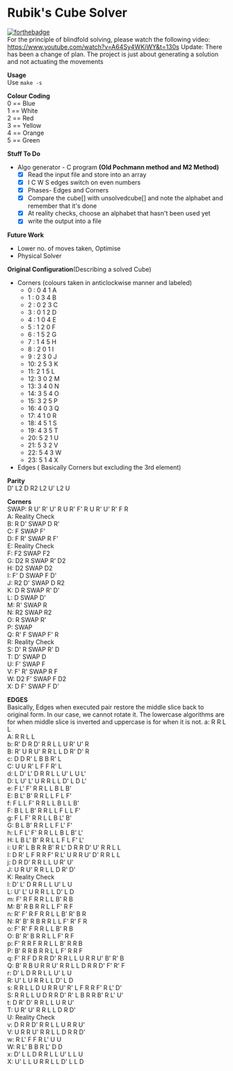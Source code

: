 # Rubik's Cube Solver

[![forthebadge](https://forthebadge.com/images/badges/made-with-c.svg)](https://forthebadge.com) \
For the principle of blindfold solving, please watch the following video: https://www.youtube.com/watch?v=A64Sy4WKiWY&t=130s
Update: There has been a change of plan. The project is just about generating a solution and not actuating the movements

**Usage**\
Use `make -s`

**Colour Coding**\
0 == Blue\
1 == White\
2 == Red\
3 == Yellow\
4 == Orange\
5 == Green

**Stuff To Do**

- Algo generator - C program **(Old Pochmann method and M2 Method)**
  - [x] Read the input file and store into an array
  - [x] I C W S edges switch on even numbers
  - [x] Phases- Edges and Corners
  - [x] Compare the cube[] with unsolvedcube[] and note the alphabet and remember that it's done
  - [x] At reality checks, choose an alphabet that hasn't been used yet
  - [x] write the output into a file

**Future Work**

- Lower no. of moves taken, Optimise
- Physical Solver

**Original Configuration**(Describing a solved Cube)

- Corners (colours taken in anticlockwise manner and labeled)
  - 0 : 0 4 1 A
  - 1 : 0 3 4 B
  - 2 : 0 2 3 C
  - 3 : 0 1 2 D
  - 4 : 1 0 4 E
  - 5 : 1 2 0 F
  - 6 : 1 5 2 G
  - 7 : 1 4 5 H
  - 8 : 2 0 1 I
  - 9 : 2 3 0 J
  - 10: 2 5 3 K
  - 11: 2 1 5 L
  - 12: 3 0 2 M
  - 13: 3 4 0 N
  - 14: 3 5 4 O
  - 15: 3 2 5 P
  - 16: 4 0 3 Q
  - 17: 4 1 0 R
  - 18: 4 5 1 S
  - 19: 4 3 5 T
  - 20: 5 2 1 U
  - 21: 5 3 2 V
  - 22: 5 4 3 W
  - 23: 5 1 4 X
- Edges ( Basically Corners but excluding the 3rd element)

**Parity**\
D' L2 D R2 L2 U' L2 U

**Corners**\
SWAP: R U' R' U' R U R' F' R U R' U' R' F R\
A: Reality Check\
B: R D' SWAP D R'\
C: F SWAP F'\
D: F R' SWAP R F'\
E: Reality Check\
F: F2 SWAP F2\
G: D2 R SWAP R' D2\
H: D2 SWAP D2\
I: F' D SWAP F D'\
J: R2 D' SWAP D R2\
K: D R SWAP R' D'\
L: D SWAP D'\
M: R' SWAP R\
N: R2 SWAP R2\
O: R SWAP R'\
P: SWAP\
Q: R' F SWAP F' R\
R: Reality Check\
S: D' R SWAP R' D\
T: D' SWAP D\
U: F' SWAP F\
V: F' R' SWAP R F\
W: D2 F' SWAP F D2\
X: D F' SWAP F D'

**EDGES**\
Basically, Edges when executed pair restore the middle slice back to original form. In our case, we cannot rotate it. The lowercase algorithms are for when middle slice is inverted and uppercase is for when it is not.
a: R R L L\
A: R R L L\
b: R' D R D' R R L L U R' U' R\
B: R' U R U' R R L L D R' D' R\
c: D D R' L B B R' L\
C: U U R' L F F R' L\
d: L D' L' D R R L L U' L U L'\
D: L U' L' U R R L L D' L D L'\
e: F L' F' R R L L B L B'\
E: B L' B' R R L L F L F'\
f: F L L F' R R L L B L L B'\
F: B L L B' R R L L F L L F'\
g: F L F' R R L L B L' B'\
G: B L B' R R L L F L' F'\
h: L F L' F' R R L L B L B' L'\
H: L B L' B' R R L L F L F' L'\
i: U R' L B R R B' R L' D R R D' U' R R L L\
I: D R' L F R R F' R L' U R R U' D' R R L L\
j: D R D' R R L L U R' U'\
J: U R U' R R L L D R' D'\
K: Reality Check\
l: D' L' D R R L L U' L U\
L: U' L' U R R L L D' L D\
m: F' R F R R L L B' R B\
M: B' R B R R L L F' R F\
n: R' F' R F R R L L B' R' B R\
N: R' B' R B R R L L F' R' F R\
o: F' R' F R R L L B' R B\
O: B' R' B R R L L F' R F\
p: F' R R F R R L L B' R R B\
P: B' R R B R R L L F' R R F\
q: F' R F D R R D' R R L L U R R U' B' R' B\
Q: B' R B U R R U' R R L L D R R D' F' R' F\
r: D' L D R R L L U' L U\
R: U' L U R R L L D' L D\
s: R R L L D U R R U' R' L F R R F' R L' D'\
S: R R L L U D R R D' R' L B R R B' R L' U'\
t: D R' D' R R L L U R U'\
T: U R' U' R R L L D R D'\
U: Reality Check\
v: D R R D' R R L L U R R U'\
V: U R R U' R R L L D R R D'\
w: R L' F F R L' U U\
W: R L' B B R L' D D\
x: D' L L D R R L L U' L L U\
X: U' L L U R R L L D' L L D
